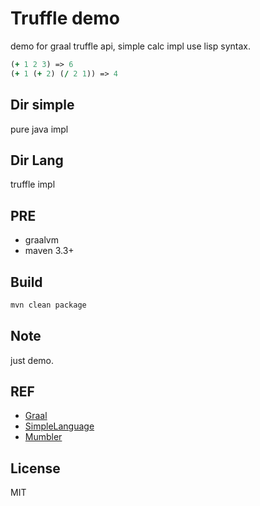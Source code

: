 # Truffle demo
demo for graal truffle api, simple calc impl use lisp syntax.

```clojure
(+ 1 2 3) => 6
(+ 1 (+ 2) (/ 2 1)) => 4
```

## Dir simple
pure java impl

## Dir Lang
truffle impl

## PRE
- graalvm 
- maven 3.3+

## Build
```bash
mvn clean package
```

## Note
just demo.

## REF
- [Graal](https://github.com/oracle/graal)
- [SimpleLanguage](https://github.com/graalvm/simplelanguage)
- [Mumbler](https://github.com/cesquivias/mumbler)

## License
MIT